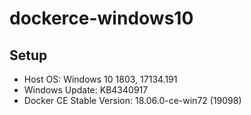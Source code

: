 # dockerce-windows10

## Setup
* Host OS: Windows 10 1803, 17134.191
* Windows Update: KB4340917
* Docker CE Stable Version: 18.06.0-ce-win72 (19098)
